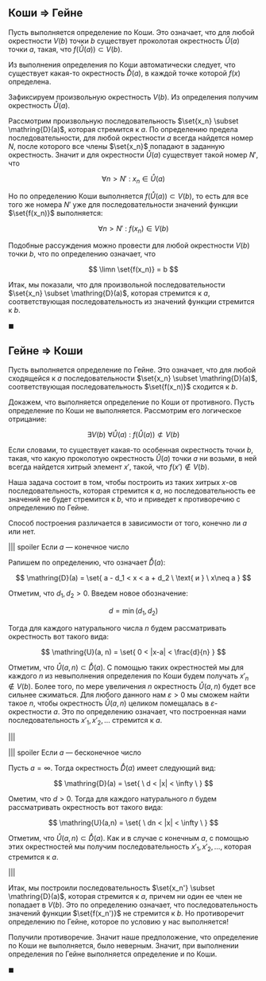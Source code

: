 ## Коши $\Rightarrow$ Гейне

Пусть выполняется определение по Коши. Это означает, что для любой окрестности $V(b)$ точки $b$ существует проколотая окрестность $\mathring{U}(a)$ точки $a$, такая, что $f\left(\mathring{U}(a)\right)\subset V(b)$.

Из выполнения определения по Коши автоматически следует, что существует какая-то окрестность $\mathring{D}(a)$, в каждой точке которой $f(x)$ определена.

Зафиксируем произвольную окрестность $V(b)$. Из определения получим окрестность $\mathring{U}(a)$.

Рассмотрим произвольную последовательность $\set{x_n} \subset \mathring{D}(a)$, которая стремится к $a$. По определению предела последовательности, для любой окрестности $a$ всегда найдется номер $N$, после которого все члены $\set{x_n}$ попадают в заданную окрестность. Значит и для окрестности $\mathring{U}(a)$ существует такой номер $N'$, что

$$ \forall n > N' \ : \ x_n \in \mathring{U}(a) $$

Но по определению Коши выполняется $f\left(\mathring{U}(a)\right)\subset V(b)$, то есть для все того же номера $N'$ уже для последовательности значений функции $\set{f(x_n)}$ выполняется:

$$ \forall n > N' \ : \ f(x_n) \in V(b) $$

Подобные рассуждения можно провести для любой окрестности $V(b)$ точки $b$, что по определению означает, что

$$ \limn \set{f(x_n)} = b $$

Итак, мы показали, что для произвольной последовательности $\set{x_n} \subset \mathring{D}(a)$, которая стремится к $a$, соответствующая последовательность из значений функции стремится к $b$.

$\blacksquare$

## Гейне $\Rightarrow$ Коши

Пусть выполняется определение по Гейне. Это означает, что для любой сходящейся к $a$ последовательности $\set{x_n} \subset \mathring{D}(a)$, соответствующая последовательность $\set{f(x_n)}$ сходится к $b$.

Докажем, что выполняется определение по Коши от противного. Пусть определение по Коши не выполняется. Рассмотрим его логическое отрицание:

$$ \exists V(b) \ \forall \mathring{U}(a) \ : \ f\left(\mathring{U}(a)\right) \not\subset V(b) $$

Если словами, то существует какая-то особенная окрестность точки $b$, такая, что какую проколотую окрестность $\mathring{U}(a)$ точки $a$ ни возьми, в ней всегда найдется хитрый элемент $x'$, такой, что $f(x')\notin V(b)$.

Наша задача состоит в том, чтобы построить из таких хитрых $x$-ов последовательность, которая стремится к $a$, но последовательность ее значений не будет стремится к $b$, что и приведет к противоречию с определению по Гейне.

Способ построения различается в зависимости от того, конечно ли $a$ или нет.

||| spoiler Если $a$ — конечное число

Рапишем по определению, что означает $\mathring{D}(a)$:

$$ \mathring{D}(a) = \set{ a - d_1 < x < a + d_2 \ \text{ и } \ x\neq a } $$

Отметим, что $d_1, d_2 > 0$. Введем новое обозначение:

$$ d = \min(d_1, d_2) $$

Тогда для каждого натурального числа $n$ будем рассматривать окрестность вот такого вида:

$$ \mathring{U}(a, n) = \set{ 0 < |x-a| < \frac{d}{n} } $$

Отметим, что $\mathring{U}(a,n) \subset \mathring{D}(a)$. С помощью таких окрестностей мы для каждого $n$ из невыполнения определения по Коши будем получать $x'_n \not\in V(b)$. Более того, по мере увеличения $n$ окрестность $\mathring{U}(a,n)$ будет все сильнее сжиматься. Для любого данного нам $\varepsilon > 0$ мы сможем найти такое $n$, чтобы окрестность $\mathring{U}(a,n)$ целиком помещалась в $\varepsilon$-окрестности $a$. Это по определению означает, что построенная нами последовательность $x'_1, x'_2, \ldots$ стремится к $a$.

|||

||| spoiler Если $a$ — бесконечное число

Пусть $a = \infty$. Тогда окрестность $\mathring{D}(a)$ имеет следующий вид:

$$ \mathring{D}(a) = \set{ \ d < |x| < \infty \ } $$

Ометим, что $d > 0$. Тогда для каждого натурального $n$ будем рассматривать окрестность вот такого вида:

$$ \mathring{U}(a,n) = \set{ \ dn < |x| < \infty \ } $$

Отметим, что $\mathring{U}(a,n) \subset \mathring{D}(a)$. Как и в случае с конечным $a$, с помощью этих окрестностей мы получим последовательность $x'_1, x'_2, \ldots$, которая стремится к $a$.

|||

Итак, мы построили последовательность $\set{x_n'} \subset \mathring{D}(a)$, которая стремится к $a$, причем ни один ее член не попадает в $V(b)$. Это по определению означает, что последовательность значений функции $\set{f(x_n')}$ не стремится к $b$. Но противоречит определению по Гейне, которое по условию у нас выполняется!

Получили противоречие. Значит наше предположение, что определение по Коши не выполняется, было неверным. Значит, при выполнении определения по Гейне выполняется определение и по Коши.

$\blacksquare$